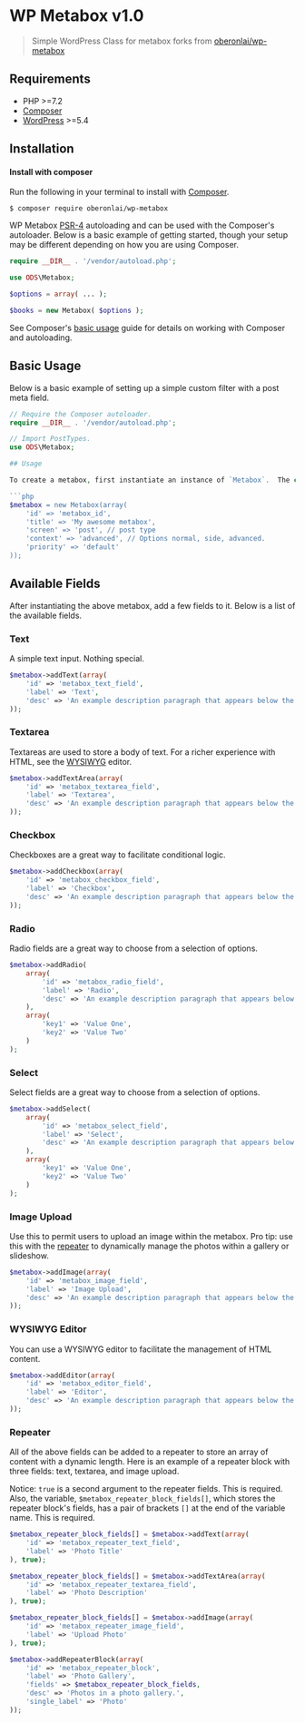 # WP Metabox v1.0

> Simple WordPress Class for metabox forks from [oberonlai/wp-metabox](https://github.com/oberonlai/wp-metabox) 

## Requirements

* PHP >=7.2
* [Composer](https://getcomposer.org/)
* [WordPress](https://wordpress.org) >=5.4

## Installation

#### Install with composer

Run the following in your terminal to install with [Composer](https://getcomposer.org/).

```
$ composer require oberonlai/wp-metabox
```

WP Metabox [PSR-4](https://www.php-fig.org/psr/psr-4/) autoloading and can be used with the Composer's autoloader. Below is a basic example of getting started, though your setup may be different depending on how you are using Composer.

```php
require __DIR__ . '/vendor/autoload.php';

use ODS\Metabox;

$options = array( ... );

$books = new Metabox( $options );

```

See Composer's [basic usage](https://getcomposer.org/doc/01-basic-usage.md#autoloading) guide for details on working with Composer and autoloading.

## Basic Usage

Below is a basic example of setting up a simple custom filter with a post meta field.

```php
// Require the Composer autoloader.
require __DIR__ . '/vendor/autoload.php';

// Import PostTypes.
use ODS\Metabox;

## Usage

To create a metabox, first instantiate an instance of `Metabox`.  The class takes one argument, which is an associative array.  The keys to the array are similar to the arguments provided to the [add_meta_box](https://developer.wordpress.org/reference/functions/add_meta_box/) WordPress function; however, you don't provide `callback` or `callback_args`.

```php
$metabox = new Metabox(array(
	'id' => 'metabox_id',
	'title' => 'My awesome metabox',
	'screen' => 'post', // post type
	'context' => 'advanced', // Options normal, side, advanced.
	'priority' => 'default'
));
```

## Available Fields

After instantiating the above metabox, add a few fields to it.  Below is a list of the available fields. 

### Text

A simple text input.  Nothing special.

```php
$metabox->addText(array(
	'id' => 'metabox_text_field',
	'label' => 'Text',
	'desc' => 'An example description paragraph that appears below the label.'
));
```

### Textarea

Textareas are used to store a body of text.  For a richer experience with HTML, see the [WYSIWYG](https://github.com/MatthewKosloski/wp-metabox-constructor-class#wysiwyg-editor) editor.

```php
$metabox->addTextArea(array(
	'id' => 'metabox_textarea_field',
	'label' => 'Textarea',
	'desc' => 'An example description paragraph that appears below the label.'
));
```

### Checkbox

Checkboxes are a great way to facilitate conditional logic.

```php
$metabox->addCheckbox(array(
	'id' => 'metabox_checkbox_field',
	'label' => 'Checkbox',
	'desc' => 'An example description paragraph that appears below the label.'
));
```

### Radio

Radio fields are a great way to choose from a selection of options.

```php
$metabox->addRadio(
	array(
		'id' => 'metabox_radio_field',
		'label' => 'Radio',
		'desc' => 'An example description paragraph that appears below the label.',
	),
	array(
		'key1' => 'Value One',
		'key2' => 'Value Two'
	)
);
```

### Select

Select fields are a great way to choose from a selection of options.

```php
$metabox->addSelect(
	array(
		'id' => 'metabox_select_field',
		'label' => 'Select',
		'desc' => 'An example description paragraph that appears below the label.',
	),
	array(
		'key1' => 'Value One',
		'key2' => 'Value Two'
	)
);
```

### Image Upload

Use this to permit users to upload an image within the metabox.  Pro tip: use this with the [repeater](https://github.com/MatthewKosloski/wp-metabox-constructor-class#repeater) to dynamically manage the photos within a gallery or slideshow.

```php
$metabox->addImage(array(
	'id' => 'metabox_image_field',
	'label' => 'Image Upload',
	'desc' => 'An example description paragraph that appears below the label.'
));
```

### WYSIWYG Editor

You can use a WYSIWYG editor to facilitate the management of HTML content.

```php
$metabox->addEditor(array(
	'id' => 'metabox_editor_field',
	'label' => 'Editor',
	'desc' => 'An example description paragraph that appears below the label.'
));
```

### Repeater

All of the above fields can be added to a repeater to store an array of content with a dynamic length.  Here is an example of a repeater block with three fields: text, textarea, and image upload.

Notice:  `true` is a second argument to the repeater fields.  This is required.  Also, the variable, `$metabox_repeater_block_fields[]`, which stores the repeater block's fields, has a pair of brackets `[]` at the end of the variable name.  This is required. 

```php
$metabox_repeater_block_fields[] = $metabox->addText(array(
	'id' => 'metabox_repeater_text_field',
	'label' => 'Photo Title'
), true);

$metabox_repeater_block_fields[] = $metabox->addTextArea(array(
	'id' => 'metabox_repeater_textarea_field',
	'label' => 'Photo Description'
), true);

$metabox_repeater_block_fields[] = $metabox->addImage(array(
	'id' => 'metabox_repeater_image_field',
	'label' => 'Upload Photo'
), true);

$metabox->addRepeaterBlock(array(
	'id' => 'metabox_repeater_block',
	'label' => 'Photo Gallery',
	'fields' => $metabox_repeater_block_fields,
	'desc' => 'Photos in a photo gallery.',
	'single_label' => 'Photo'
));
```